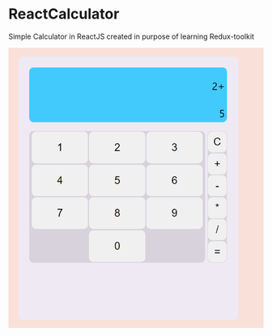 # ReactCalculator
Simple Calculator in ReactJS created in purpose of learning Redux-toolkit

<img src="./Screenshot 2023-03-01 172746.png"/>
